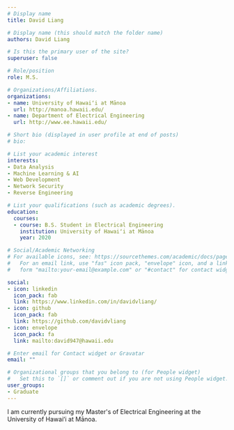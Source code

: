 ```yaml
---
# Display name
title: David Liang

# Display name (this should match the folder name)
authors: David Liang

# Is this the primary user of the site?
superuser: false

# Role/position
role: M.S.

# Organizations/Affiliations.
organizations:
- name: University of Hawaiʻi at Mānoa
  url: http://manoa.hawaii.edu/
- name: Department of Electrical Engineering
  url: http://www.ee.hawaii.edu/

# Short bio (displayed in user profile at end of posts)
# bio: 

# List your academic interest
interests:
- Data Analysis
- Machine Learning & AI
- Web Development
- Network Security
- Reverse Engineering

# List your qualifications (such as academic degrees).
education:
  courses:
  - course: B.S. Student in Electrical Engineering
    institution: University of Hawaiʻi at Mānoa
    year: 2020

# Social/Academic Networking
# For available icons, see: https://sourcethemes.com/academic/docs/page-builder/#icons
#   For an email link, use "fas" icon pack, "envelope" icon, and a link in the
#   form "mailto:your-email@example.com" or "#contact" for contact widget.

social:
- icon: linkedin
  icon_pack: fab
  link: https://www.linkedin.com/in/davidvliang/
- icon: github
  icon_pack: fab
  link: https://github.com/davidvliang
- icon: envelope
  icon_pack: fa
  link: mailto:david947@hawaii.edu

# Enter email for Contact widget or Gravatar
email: ""

# Organizational groups that you belong to (for People widget)
#   Set this to `[]` or comment out if you are not using People widget.
user_groups:
- Graduate
---
```


I am currently pursuing my Master's of Electrical Engineering at the University of Hawaiʻi at Mānoa.
